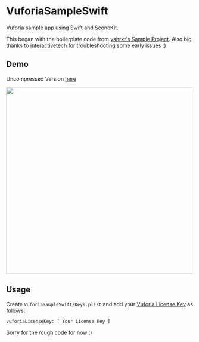 # VuforiaSampleSwift

Vuforia sample app using Swift and SceneKit. 

This began with the boilerplate code from [yshrkt's Sample Project](https://github.com/yshrkt/VuforiaSampleSwift). Also big thanks to [interactivetech](https://github.com/interactivetech) for troubleshooting some early issues :)

## Demo
Uncompressed Version [here](http://nicohinderling.com/VuforiaAppDemo.mp4)

<img src="demo.gif" height="500">


## Usage

Create `VuforiaSampleSwift/Keys.plist` and add your [Vuforia License Key](https://library.vuforia.com/articles/Solution/How-To-Create-an-App-License) as follows:

```
vuforiaLicenseKey: [ Your License Key ]
```

Sorry for the rough code for now :)
